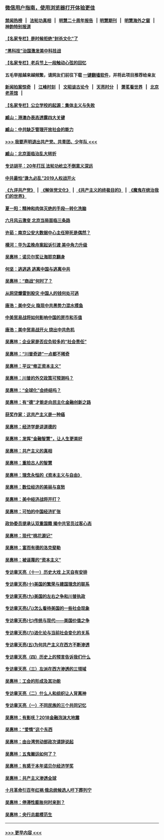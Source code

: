 ### [微信用户指南，使用浏览器打开体验更佳](https://github.com/gfw-breaker/banned-news1/blob/master/indexes/wechat-guide.md?t=0)
#### [禁闻热榜](热点新闻.md?t=0)  &nbsp;&nbsp;|&nbsp;&nbsp; [法轮功真相](https://github.com/gfw-breaker/truth/blob/master/README.md?t=0) &nbsp;&nbsp;|&nbsp;&nbsp; [明慧二十周年报告](https://github.com/gfw-breaker/mh-reports/blob/master/README.md?t=0) &nbsp;&nbsp;|&nbsp;&nbsp;[明慧期刊](https://github.com/gfw-breaker/mh-qikan) &nbsp;&nbsp;|&nbsp;&nbsp; [明慧海外之窗](https://github.com/gfw-breaker/mh-news/blob/master/README.md?t=0) &nbsp;&nbsp;|&nbsp;&nbsp; [神韵特别报道](https://github.com/gfw-breaker/mh-news/blob/master/shenyun.md?t=0)
#### [【名家专栏】是时候拒绝“封杀文化”了](../pages/nsc423/n11814093.md?t=02100633) 
#### [“黑科技”治国激发美中科技战](../pages/nsc423/n11638056.md?t=02100633) 
#### [【名家专栏】老兵节上一段触动心弦的回忆](../pages/nsc423/n11646016.md?t=02100633) 
#### 五毛举报越来越频繁，请网友们前往下载 [一键翻墙软件](https://github.com/gfw-breaker/ssr-accounts)，并将此项目推荐给亲友
#### [新闻拍案惊奇](https://github.com/gfw-breaker/banned-news1/blob/master/pages/link4.md) &nbsp;&nbsp;|&nbsp;&nbsp; [江峰时刻](https://github.com/gfw-breaker/banned-news1/blob/master/pages/link4.md) &nbsp;&nbsp;|&nbsp;&nbsp; [文昭谈古论今](https://github.com/gfw-breaker/banned-news1/blob/master/pages/link4.md) &nbsp;&nbsp;|&nbsp;&nbsp; [天亮时分](https://github.com/gfw-breaker/banned-news1/blob/master/pages/link4.md) &nbsp;&nbsp;|&nbsp;&nbsp; [萧茗看世界](https://github.com/gfw-breaker/banned-news1/blob/master/pages/link4.md) &nbsp;&nbsp;|&nbsp;&nbsp; [北京老茶馆](https://github.com/gfw-breaker/banned-news1/blob/master/pages/link4.md) &nbsp;&nbsp;|&nbsp;&nbsp; 
#### [【名家专栏】公立学校的起源：集体主义与失败](../pages/nsc423/n11601833.md?t=02100633) 
#### [臧山：港澳办表态透露四大关键](../pages/nsc423/n11421628.md?t=02100633) 
#### [臧山：中共缺乏管理开放社会的能力](../pages/nsc423/n11407457.md?t=02100633) 
#### [>>> 我要声明退出共产党、共青团、少年队 <<<](https://github.com/begood0513/goodnews/blob/master/quit/letter.md) 
#### [臧山：北京面临治乱大转折](../pages/nsc423/n11406895.md?t=02100633) 
#### [专访胡平：20年打压 法轮功屹立不倒意义深远](../pages/nsc423/n11398800.md?t=02100633) 
#### [中共最怕“逢九必乱”2019人权战开火](../pages/nsc423/n11385248.md?t=02100633) 
#### [《九评共产党》](https://github.com/begood0513/9ping.md/blob/master/README.md) &nbsp;|&nbsp; [《解体党文化》](../../../../jtdwh.md/blob/master/README.md)  &nbsp;|&nbsp; [《共产主义的终极目的》](../../../../gczydzjmd.md/blob/master/README.md) &nbsp;|&nbsp; [《魔鬼在统治我们的世界》](../../../../mgztzwmdsj.md/blob/master/README.md) 
#### [夏一阳：精神和肉体灭绝的手段—转化洗脑](../pages/nsc423/n11368250.md?t=02100633) 
#### [六月风云激变 北京当局面临三条路](../pages/nsc423/n11313668.md?t=02100633) 
#### [许茹：南京公安大数据中心主任猝死是偶然？](../pages/nsc423/n11064744.md?t=02100633) 
#### [横河：华为孟晚舟案起诉引渡 美中角力升级](../pages/nsc423/n11027230.md?t=02100633) 
#### [吴惠林：诺贝尔奖让海耶克翻身](../pages/nsc423/n10890049.md?t=02100633) 
#### [何坚：逃逃逃 逃离中国与逃离中共](../pages/nsc423/n10592891.md?t=02100633) 
#### [吴惠林：“商战”何时了？](../pages/nsc423/n10573558.md?t=02100633) 
#### [从网贷爆雷到股灾 中国人的钱何处可逃](../pages/nsc423/n10572800.md?t=02100633) 
#### [唐浩：美中交火 隐现中共黑势力混水摸鱼](../pages/nsc423/n10544040.md?t=02100633) 
#### [中美贸易战将如何影响中国的房市和币值](../pages/nsc423/n10543697.md?t=02100633) 
#### [唐浩：美中贸易战开火 烧出中共危机](../pages/nsc423/n10540126.md?t=02100633) 
#### [吴惠林：企业家是否应负较多的“社会责任”](../pages/nsc423/n10535022.md?t=02100633) 
#### [吴惠林：“川普奇迹”一点都不稀奇](../pages/nsc423/n10512808.md?t=02100633) 
#### [吴惠林：平议“修正资本主义”](../pages/nsc423/n10495724.md?t=02100633) 
#### [吴惠林：川普的外交政策可预测吗？](../pages/nsc423/n10462387.md?t=02100633) 
#### [吴惠林：“全球化”会终结吗？](../pages/nsc423/n10452838.md?t=02100633) 
#### [吴惠林：有“德”才能走向民主化金融创新之路](../pages/nsc423/n10432292.md?t=02100633) 
#### [获奖作家：这共产主义是一种癌](../pages/nsc423/n10431541.md?t=02100633) 
#### [吴惠林：经济学是讲道德的](../pages/nsc423/n10398014.md?t=02100633) 
#### [吴惠林：发挥“金融智慧”，让人生更美好](../pages/nsc423/n10375019.md?t=02100633) 
#### [吴惠林：共产主义的真相](../pages/nsc423/n10351394.md?t=02100633) 
#### [吴惠林：重拾古人的智慧](../pages/nsc423/n10337691.md?t=02100633) 
#### [吴惠林：理念永恒的《资本主义与自由》](../pages/nsc423/n10316274.md?t=02100633) 
#### [吴惠林：数位经济的美丽与哀愁](../pages/nsc423/n10292946.md?t=02100633) 
#### [吴惠林：美中经济战将开打？](../pages/nsc423/n10258825.md?t=02100633) 
#### [吴惠林：可怕的中国经济扩张](../pages/nsc423/n10219147.md?t=02100633) 
#### [政协委员提承认双重国籍 揭中共官员过客心态](../pages/nsc423/n10208809.md?t=02100633) 
#### [吴惠林：现代“桃花源记”](../pages/nsc423/n10185234.md?t=02100633) 
#### [吴惠林：富而有德的洛克斐勒](../pages/nsc423/n10142264.md?t=02100633) 
#### [吴惠林：被诬蔑的“资本主义”](../pages/nsc423/n10124816.md?t=02100633) 
#### [专访章天亮（十一）历史大戏 上天自有安排](../pages/nsc423/n10094905.md?t=02100633) 
#### [专访章天亮(十)美国的繁荣与建国理念的联系](../pages/nsc423/n10094899.md?t=02100633) 
#### [专访章天亮(九)美国的左右之争和川普执政](../pages/nsc423/n10094889.md?t=02100633) 
#### [专访章天亮(八)怎么看待美国的一些社会现象](../pages/nsc423/n10094857.md?t=02100633) 
#### [专访章天亮(七)传统与现代——美国价值之争](../pages/nsc423/n10093140.md?t=02100633) 
#### [专访章天亮(六)进化论与当前社会变化的关系](../pages/nsc423/n10092036.md?t=02100633) 
#### [专访章天亮(五)为何共产主义在西方不断渗透](../pages/nsc423/n10083620.md?t=02100633) 
#### [专访章天亮（四）历史上的预言告诉我们什么](../pages/nsc423/n10083606.md?t=02100633) 
#### [专访章天亮（三）左派在西方渗透的三领域](../pages/nsc423/n10081115.md?t=02100633) 
#### [吴惠林：工会的形成及其功能](../pages/nsc423/n10080633.md?t=02100633) 
#### [专访章天亮（二）什么人和组织让人背离神](../pages/nsc423/n10076637.md?t=02100633) 
#### [专访章天亮（一）不同民族的三个共同记忆](../pages/nsc423/n10074188.md?t=02100633) 
#### [吴惠林：有影呒？2018金融泡沫大地震](../pages/nsc423/n10040534.md?t=02100633) 
#### [吴惠林：“爱情”这个东西](../pages/nsc423/n10019423.md?t=02100633) 
#### [吴惠林：由台湾劳动部政次请辞说起](../pages/nsc423/n9979679.md?t=02100633) 
#### [吴惠林：五鬼搬运如何了？](../pages/nsc423/n9925338.md?t=02100633) 
#### [吴惠林：有感于本年诺贝尔经济学奖](../pages/nsc423/n9871883.md?t=02100633) 
#### [吴惠林：共产主义渗透全球](../pages/nsc423/n9812748.md?t=02100633) 
#### [十月革命引百年红祸 俄总统候选人吁下葬列宁](../pages/nsc423/n9810182.md?t=02100633) 
#### [吴惠林：停滞性膨胀何时来到？](../pages/nsc423/n9764136.md?t=02100633) 
#### [吴惠林：央行总裁模范生](../pages/nsc423/n9728134.md?t=02100633) 

----
#### [ >>> 更早内容 <<< ](../indexes/nsc423-earlier.md)
